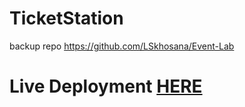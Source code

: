 # TicketStation
backup repo https://github.com/LSkhosana/Event-Lab

# Live Deployment [HERE](https://lskhosana.github.io/Event-Lab/)

